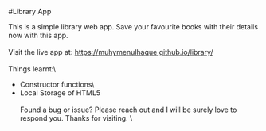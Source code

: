#Library App

This  is a simple library web app. Save your favourite books with their details now with this app.\
\
Visit the live app at: https://muhymenulhaque.github.io/library/ \
\
Things learnt:\
- Constructor functions\
- Local Storage of HTML5\
\
Found a bug or issue? Please reach out and I will be surely love to respond you. Thanks for visiting. \